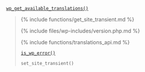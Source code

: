 <p><code><a href="https://developer.wordpress.org/reference/functions/wp_get_available_translations/">wp_get_available_translations()</a></code></p>

<blockquote>

{% include functions/get_site_transient.md %}

{% include files/wp-includes/version.php.md %}

{% include functions/translations_api.md %}

 [`is_wp_error()`](https://developer.wordpress.org/reference/functions/is_wp_error/)
 
 `set_site_transient()`

</blockquote>